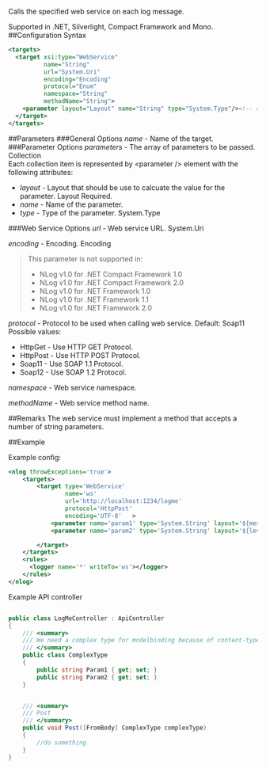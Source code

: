 Calls the specified web service on each log message. 

Supported in .NET, Silverlight, Compact Framework and Mono.
##Configuration Syntax
```xml
<targets>
  <target xsi:type="WebService"
          name="String"
          url="System.Uri"
          encoding="Encoding"
          protocol="Enum"
          namespace="String"
          methodName="String">
    <parameter layout="Layout" name="String" type="System.Type"/><!-- repeated -->
  </target>
</targets>
```
##Parameters
###General Options
_name_ - Name of the target.
###Parameter Options
_parameters_ - The array of parameters to be passed. Collection  
Each collection item is represented by \<parameter /> element with the following attributes:  
* _layout_ - Layout that should be use to calcuate the value for the parameter. Layout Required.
* _name_ - Name of the parameter.
* _type_ - Type of the parameter. System.Type

###Web Service Options
_url_ - Web service URL. System.Uri

_encoding_ - Encoding. Encoding  
> This parameter is not supported in:
> * NLog v1.0 for .NET Compact Framework 1.0
> * NLog v1.0 for .NET Compact Framework 2.0
> * NLog v1.0 for .NET Framework 1.0
> * NLog v1.0 for .NET Framework 1.1
> * NLog v1.0 for .NET Framework 2.0

_protocol_ - Protocol to be used when calling web service. Default: Soap11  
Possible values:  
* HttpGet - Use HTTP GET Protocol.
* HttpPost - Use HTTP POST Protocol.
* Soap11 - Use SOAP 1.1 Protocol.
* Soap12 - Use SOAP 1.2 Protocol.

_namespace_ - Web service namespace.

_methodName_ - Web service method name.

##Remarks
The web service must implement a method that accepts a number of string parameters.


##Example

Example config:

```xml
<nlog throwExceptions='true'>
    <targets>
        <target type='WebService'
                name='ws'
                url='http://localhost:1234/logme'
                protocol='HttpPost'
                encoding='UTF-8'   >
            <parameter name='param1' type='System.String' layout='${message}'/> 
            <parameter name='param2' type='System.String' layout='${level}'/>

        </target>
    </targets>
    <rules>
      <logger name='*' writeTo='ws'></logger>
    </rules>
</nlog>
```

Example API controller

```c#

public class LogMeController : ApiController
{
    /// <summary>
    /// We need a complex type for modelbinding because of content-type: "application/x-www-form-urlencoded" in <see cref="WebServiceTarget"/>
    /// </summary>
    public class ComplexType
    {
        public string Param1 { get; set; }
        public string Param2 { get; set; }
    }


    /// <summary>
    /// Post
    /// </summary>
    public void Post([FromBody] ComplexType complexType)
    {
        //do something
    }
}
```

